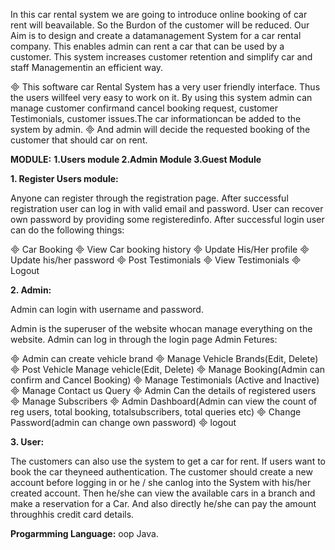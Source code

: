 In this car rental system we are going to introduce online booking of car rent will beavailable. So the Burdon of the customer will be reduced. Our Aim is to design and create a datamanagement System for a car rental company. This enables admin can rent a car that can be used by a customer. This system increases customer retention and simplify car and staff Managementin an efficient way.

 This software car Rental System has a very user friendly interface. Thus the users willfeel very easy to work on it. By using this system admin can manage customer confirmand cancel booking request, customer Testimonials, customer issues.The car informationcan be added to the system by admin.
 And admin will decide the requested booking of the customer that should car on rent.

**MODULE:**
**1.Users module
2.Admin Module
3.Guest Module**

**1. Register Users module:**

Anyone can register through the registration page. After successful registration user can log in with valid email and password. User can recover own password by providing some registeredinfo.
After successful login user can do the following things:

 Car Booking
 View Car booking history
 Update His/Her profile
 Update his/her password
 Post Testimonials
 View Testimonials
 Logout

**2. Admin:**

Admin can login with username and password.
 
Admin is the superuser of the website whocan manage everything on the website. Admin can log in through the login page
Admin Fetures:
 
 Admin can create vehicle brand
 Manage Vehicle Brands(Edit, Delete)
 Post Vehicle Manage vehicle(Edit, Delete)
 Manage Booking(Admin can confirm and Cancel Booking)
 Manage Testimonials (Active and Inactive)
 Manage Contact us Query
 Admin Can the details of registered users
 Manage Subscribers
 Admin Dashboard(Admin can view the count of reg users, total booking, totalsubscribers, total queries etc)
 Change Password(admin can change own password)
 logout

**3. User:**

The customers can also use the system to get a car for rent. If users want to book the car theyneed authentication. The customer should create a new account before logging in or he / she canlog into the System with his/her created account. Then he/she can view the available cars in a branch and make a reservation for a Car. And also directly he/she can pay the amount throughhis credit card details.

**Progarmming Language:**
oop Java.
